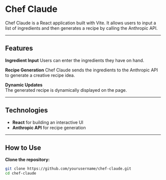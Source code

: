# Chef Claude

Chef Claude is a React application built with Vite. It allows users to input a list of ingredients and then generates a recipe by calling the Anthropic API.

---

## Features

**Ingredient Input**
Users can enter the ingredients they have on hand.

**Recipe Generation**
Chef Claude sends the ingredients to the Anthropic API to generate a creative recipe idea.

**Dynamic Updates**  
The generated recipe is dynamically displayed on the page.

---

## Technologies

- **React** for building an interactive UI
- **Anthropic API** for recipe generation

---

## How to Use

**Clone the repository:**

```bash
git clone https://github.com/yourusername/chef-claude.git
cd chef-claude
```
